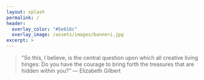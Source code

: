 ```yaml
---
layout: splash
permalink: /
header:
  overlay_color: "#5e616c"
  overlay_image: /assets/images/banneri.jpg
excerpt: >    
---
```


> "So this, I believe, is the central question upon which all 
> creative living hinges: Do you have the courage to bring forth 
> the treasures that are hidden within you?” 
> ― Elizabeth Gilbert
